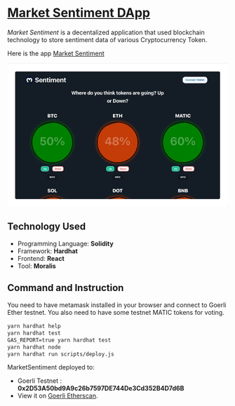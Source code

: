 # [Market Sentiment DApp](https://market-sentiment.vercel.app/)
*Market Sentiment* is a decentalized application that used blockchain technology to store sentiment data of various Cryptocurrency Token.  

Here is the app [Market Sentiment](https://market-sentiment.vercel.app/)

[![homepage](./public/homepage.jpg)](https://market-sentiment.vercel.app/)

## Technology Used
- Programming Language: **Solidity**
- Framework: **Hardhat**
- Frontend: **React**
- Tool: **Moralis** 

## Command and Instruction
You need to have metamask installed in your browser and connect to Goerli Ether testnet. You also need to have some testnet MATIC tokens for voting.

```shell
yarn hardhat help
yarn hardhat test
GAS_REPORT=true yarn hardhat test
yarn hardhat node
yarn hardhat run scripts/deploy.js
```

MarketSentiment deployed to:
- Goerli Testnet : **0x2D53A50bd9A9c26b7597DE744De3Cd352B4D7d6B**
- View it on [Goerli Etherscan](https://goerli.etherscan.io/address/0x2D53A50bd9A9c26b7597DE744De3Cd352B4D7d6B#code).
